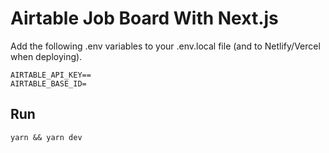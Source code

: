 # Airtable Job Board With Next.js

Add the following .env variables to your .env.local file (and to Netlify/Vercel when deploying).

```
AIRTABLE_API_KEY==
AIRTABLE_BASE_ID=
```

## Run

```
yarn && yarn dev
```
